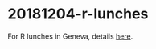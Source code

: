 # 20181204-r-lunches

For R lunches in Geneva, details [here](http://use-r-carlvogt.github.io/prochains-lunchs/).

